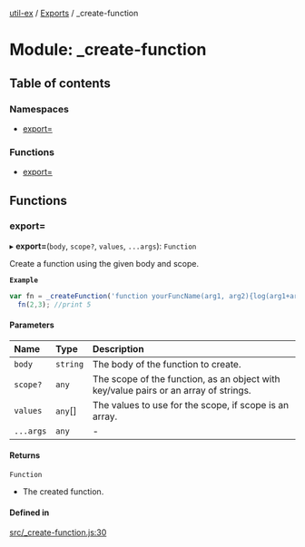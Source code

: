 [util-ex](../README.md) / [Exports](../modules.md) / \_create-function

# Module: \_create-function

## Table of contents

### Namespaces

- [export&#x3D;](create_function.export_.md)

### Functions

- [export&#x3D;](create_function.md#export&#x3D;)

## Functions

### export&#x3D;

▸ **export=**(`body`, `scope?`, `values`, `...args`): `Function`

Create a function using the given body and scope.

**`Example`**

```ts
var fn = _createFunction('function yourFuncName(arg1, arg2){log(arg1+arg2);}', {log:console.log});
  fn(2,3); //print 5
```

#### Parameters

| Name | Type | Description |
| :------ | :------ | :------ |
| `body` | `string` | The body of the function to create. |
| `scope?` | `any` | The scope of the function, as an object with key/value pairs or an array of strings. |
| `values` | `any`[] | The values to use for the scope, if scope is an array. |
| `...args` | `any` | - |

#### Returns

`Function`

- The created function.

#### Defined in

[src/_create-function.js:30](https://github.com/snowyu/util-ex.js/blob/f71e464/src/_create-function.js#L30)

